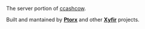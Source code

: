 The server portion of [ccashcow](https://github.com/xyfir/ccashcow).

Built and mantained by **[Ptorx](https://ptorx.com)** and other **[Xyfir](https://www.xyfir.com)** projects.

